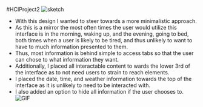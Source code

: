 #HCIProject2
![sketch](/p2.hunter.king/assets/p2.hunter.king2.png)
- With this design I wanted to steer towards a more minimalistic approach. 
- As this is a mirror the most often times the user would utilize this interface is in the morning, waking up, and the evening, going to bed, both times when a user is likely to be tired, and thus unlikely to want to have to much information presented to them.
- Thus, most information is behind simple to access tabs so that the user can chose to what information they want. 
- Additionally, I placed all interactable content to wards the lower 3rd of the interface as to not need users to strain to reach elements.
- I placed the date, time, and weather information towards the top of the interface as it is unlikely to need to be interacted with.
- I also added an option to hide all information if the user chooses to.
![GIF](/p2.hunter.king/assets/p2.hunter.king.gif)